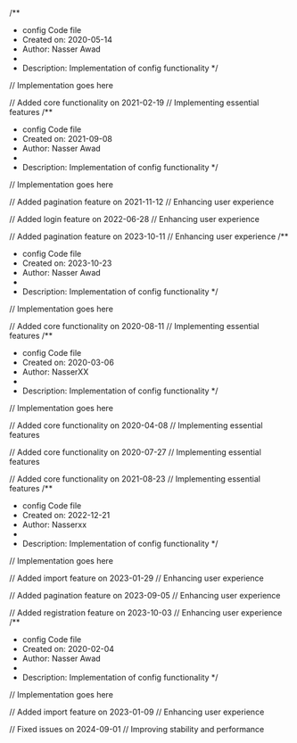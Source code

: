 /**
 * config Code file
 * Created on: 2020-05-14
 * Author: Nasser Awad
 *
 * Description: Implementation of config functionality
 */
 
// Implementation goes here


// Added core functionality on 2021-02-19
// Implementing essential features
/**
 * config Code file
 * Created on: 2021-09-08
 * Author: Nasser Awad
 *
 * Description: Implementation of config functionality
 */
 
// Implementation goes here


// Added pagination feature on 2021-11-12
// Enhancing user experience

// Added login feature on 2022-06-28
// Enhancing user experience

// Added pagination feature on 2023-10-11
// Enhancing user experience
/**
 * config Code file
 * Created on: 2023-10-23
 * Author: Nasser Awad
 *
 * Description: Implementation of config functionality
 */
 
// Implementation goes here


// Added core functionality on 2020-08-11
// Implementing essential features
/**
 * config Code file
 * Created on: 2020-03-06
 * Author: NasserXX
 *
 * Description: Implementation of config functionality
 */
 
// Implementation goes here


// Added core functionality on 2020-04-08
// Implementing essential features

// Added core functionality on 2020-07-27
// Implementing essential features

// Added core functionality on 2021-08-23
// Implementing essential features
/**
 * config Code file
 * Created on: 2022-12-21
 * Author: Nasserxx
 *
 * Description: Implementation of config functionality
 */
 
// Implementation goes here


// Added import feature on 2023-01-29
// Enhancing user experience

// Added pagination feature on 2023-09-05
// Enhancing user experience

// Added registration feature on 2023-10-03
// Enhancing user experience
/**
 * config Code file
 * Created on: 2020-02-04
 * Author: Nasser Awad
 *
 * Description: Implementation of config functionality
 */
 
// Implementation goes here


// Added import feature on 2023-01-09
// Enhancing user experience

// Fixed issues on 2024-09-01
// Improving stability and performance
